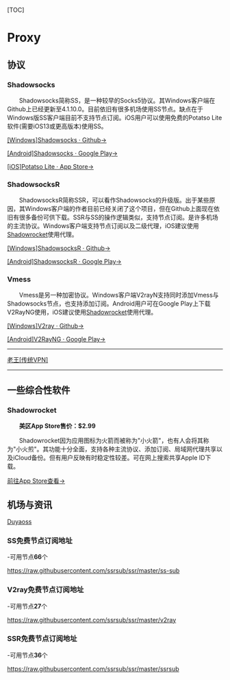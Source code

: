

[TOC]

# Proxy

## 协议

### Shadowsocks

&emsp;&emsp;Shadowsocks简称SS，是一种较早的Socks5协议。其Windows客户端在Github上已经更新至4.1.10.0。目前依旧有很多机场使用SS节点。缺点在于Windows版SS客户端目前不支持节点订阅。iOS用户可以使用免费的Potatso Lite软件(需要iOS13或更高版本)使用SS。

[[Windows]Shadowsocks · Github→](https://github.com/shadowsocks/shadowsocks-windows)

[[Android]Shadowsocks · Google Play→](https://play.google.com/store/apps/details?id=com.github.shadowsocks)

[[iOS]Potatso Lite · App Store→](https://apps.apple.com/us/app/shadowrocket/id932747118)

### ShadowsocksR

&emsp;&emsp;ShadowsocksR简称SSR，可以看作Shadowsocks的升级版。出于某些原因，其Windows客户端的作者目前已经关闭了这个项目，但在Github上面现在依旧有很多备份可供下载。SSR与SS的操作逻辑类似，支持节点订阅。是许多机场的主流协议。Windows客户端支持节点订阅以及二级代理，iOS建议使用[Shadowrocket](#shadowrocket)使用代理。

[[Windows]ShadowsocksR · Github→](https://github.com/shadowsocksrr/shadowsocksr-csharp)

[[Android]ShadowsocksR · Google Play→](https://play.google.com/store/apps/details?id=com.scala.ssr)

### Vmess

&emsp;&emsp;Vmess是另一种加密协议。Windows客户端V2rayN支持同时添加Vmess与Shadowsocks节点，也支持添加订阅。Android用户可在Google Play上下载V2RayNG使用，iOS建议使用[Shadowrocket](#shadowrocket)使用代理。

[[Windows]V2ray · Github→](https://github.com/v2ray/v2ray-core)

[[Android]V2RayNG · Google Play→](https://play.google.com/store/apps/details?id=com.v2ray.ang)

----

[老王[传统VPN]](https://play.google.com/store/apps/details?id=com.findtheway)

------

## 一些综合性软件

### Shadowrocket

&emsp;&emsp;**美区App Store售价：$2.99**

&emsp;&emsp;Shadowrocket因为应用图标为火箭而被称为"小火箭"，也有人会将其称为"小火煎"。其功能十分全面，支持各种主流协议、添加订阅、局域网代理共享以及iCloud备份。但有用户反映有时稳定性较差。可在网上搜索共享Apple ID下载。

[前往App Store查看→](https://apps.apple.com/us/app/shadowrocket/id932747118)



## 机场与资讯

[Duyaoss](https://duyaoss.com/)



### SS免费节点订阅地址

-可用节点**66**个

https://raw.githubusercontent.com/ssrsub/ssr/master/ss-sub

### V2ray免费节点订阅地址

-可用节点**27**个

https://raw.githubusercontent.com/ssrsub/ssr/master/v2ray

### SSR免费节点订阅地址

-可用节点**36**个

https://raw.githubusercontent.com/ssrsub/ssr/master/ssrsub